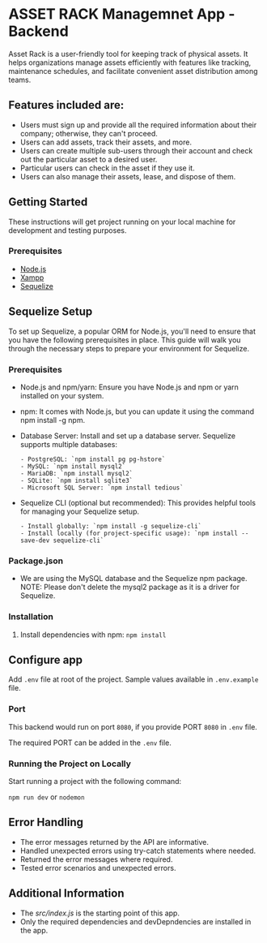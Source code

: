 # ASSET RACK Managemnet App - Backend

Asset Rack is a user-friendly tool for keeping track of physical assets. It helps organizations manage assets efficiently with features like tracking, maintenance schedules, and facilitate convenient asset distribution among teams.

## Features included are:

- Users must sign up and provide all the required information about their company; otherwise, they can't proceed.
- Users can add assets, track their assets, and more.
- Users can create multiple sub-users through their account and check out the particular asset to a desired user.
- Particular users can check in the asset if they use it.
- Users can also manage their assets, lease, and dispose of them.

## Getting Started

These instructions will get project running on your local machine for development and testing purposes.

### Prerequisites

- [Node.js](https://nodejs.org/)
- [Xampp](https://www.apachefriends.org/)
- [Sequelize](https://sequelize.org/)

## Sequelize Setup

To set up Sequelize, a popular ORM for Node.js, you'll need to ensure that you have the following prerequisites in place. This guide will walk you through the necessary steps to prepare your environment for Sequelize.

### Prerequisites

- Node.js and npm/yarn: Ensure you have Node.js and npm or yarn installed on your system.
- npm: It comes with Node.js, but you can update it using the command npm install -g npm.
- Database Server: Install and set up a database server. Sequelize supports multiple databases:

      - PostgreSQL: `npm install pg pg-hstore`
      - MySQL: `npm install mysql2`
      - MariaDB: `npm install mysql2`
      - SQLite: `npm install sqlite3`
      - Microsoft SQL Server: `npm install tedious`

- Sequelize CLI (optional but recommended): This provides helpful tools for managing your Sequelize setup.

      - Install globally: `npm install -g sequelize-cli`
      - Install locally (for project-specific usage): `npm install --save-dev sequelize-cli`

### Package.json

- We are using the MySQL database and the Sequelize npm package. NOTE: Please don't delete the mysql2 package as it is a driver for Sequelize.

### Installation

1. Install dependencies with npm:
   `npm install`

## Configure app

Add `.env` file at root of the project. Sample values available in `.env.example` file.

### Port

This backend would run on port `8080`, if you provide PORT `8080` in `.env` file.

The required PORT can be added in the `.env` file.

### Running the Project on Locally

Start running a project with the following command:

`npm run dev` or `nodemon` 

## Error Handling

- The error messages returned by the API are informative. 
- Handled unexpected errors using try-catch statements where needed.
- Returned the error messages where required.
- Tested error scenarios and unexpected errors.

## Additional Information

- The *src/index.js* is the starting point of this app.
- Only the required dependencies and devDepndencies are installed in the app.
